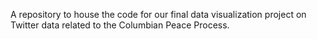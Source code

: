 A repository to house the code for our final data visualization project on Twitter data related to the Columbian Peace Process.
